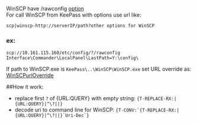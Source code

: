 WinSCP have /rawconfig [option](https://winscp.net/eng/docs/rawconfig)   
For call WinSCP from KeePass with options use url like:
```
scp|winscp-http://serverIP/path?other options for WinSCP
```
### ex:
```
scp://10.161.115.160/etc/config/?/rawconfig Interface\Commander\LocalPanel\LastPath=Y:\config\
```
If path to WinSCP.exe is ```KeePass\..\WinSCP\WinSCP.exe```
set URL override as: [WinSCPurlOverride](https://github.com/abakum/KeePassURLOverride/blob/main/WinSCPurlOverride)   

##How it work:
- replace first ```?``` of {URL:QUERY} with empty string: ```{T-REPLACE-RX:|{URL:QUERY}|^\?||}```
- decode uri to command line for WinSCP: ```{T-CONV:`{T-REPLACE-RX:|{URL:QUERY}|^\?||}`Uri-Dec`}```
